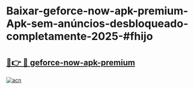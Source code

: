 # Baixar-geforce-now-apk-premium-Apk-sem-anúncios-desbloqueado-completamente-2025-#fhijo

# <h2><a href="https://ainizakaria.my?title=geforce-now-apk-premium&ref=24M">🔗👉 🔴 geforce-now-apk-premium</a></h2>

[![acn](https://github.com/user-attachments/assets/0f9c940e-d8b0-45ae-aac7-cd30a18b3e1c)](https://ainizakaria.my?title=geforce-now-apk-premium&ref=24M)

